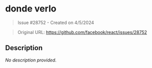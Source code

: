 # donde verlo

> Issue #28752 - Created on 4/5/2024

> Original URL: https://github.com/facebook/react/issues/28752

## Description

*No description provided.*

